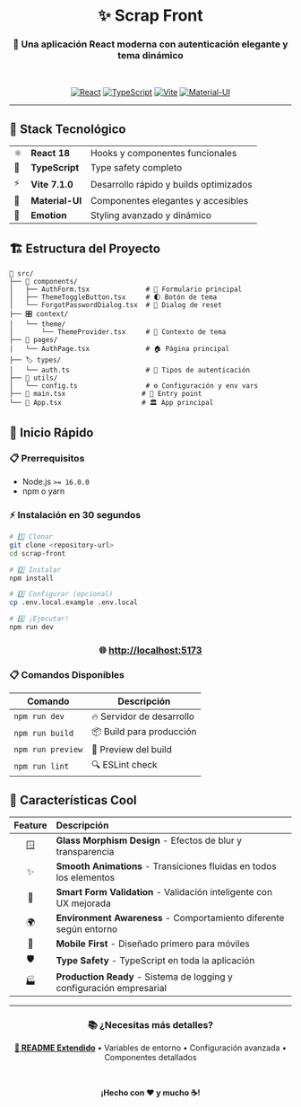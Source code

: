 <div align="center">

# ✨ Scrap Front

### 🔐 Una aplicación React moderna con autenticación elegante y tema dinámico

<br>

[![React](https://img.shields.io/badge/React-18-61DAFB?style=for-the-badge&logo=react&logoColor=white)](https://reactjs.org/)
[![TypeScript](https://img.shields.io/badge/TypeScript-5.0-3178C6?style=for-the-badge&logo=typescript&logoColor=white)](https://www.typescriptlang.org/)
[![Vite](https://img.shields.io/badge/Vite-7.1.0-646CFF?style=for-the-badge&logo=vite&logoColor=white)](https://vitejs.dev/)
[![Material-UI](https://img.shields.io/badge/Material_UI-7.3.1-0081CB?style=for-the-badge&logo=mui&logoColor=white)](https://mui.com/)

</div>

---

## 🚀 **Stack Tecnológico**

<table>
<tr>
<td>⚛️</td>
<td><strong>React 18</strong></td>
<td>Hooks y componentes funcionales</td>
</tr>
<tr>
<td>🔷</td>
<td><strong>TypeScript</strong></td>
<td>Type safety completo</td>
</tr>
<tr>
<td>⚡</td>
<td><strong>Vite 7.1.0</strong></td>
<td>Desarrollo rápido y builds optimizados</td>
</tr>
<tr>
<td>🎨</td>
<td><strong>Material-UI</strong></td>
<td>Componentes elegantes y accesibles</td>
</tr>
<tr>
<td>💅</td>
<td><strong>Emotion</strong></td>
<td>Styling avanzado y dinámico</td>
</tr>
</table>

## 🏗️ **Estructura del Proyecto**

```
📁 src/
├── 🧩 components/
│   ├── AuthForm.tsx              # 🔐 Formulario principal
│   ├── ThemeToggleButton.tsx     # 🌓 Botón de tema
│   └── ForgotPasswordDialog.tsx  # 🔄 Dialog de reset
├── 🎛️ context/
│   └── theme/
│       └── ThemeProvider.tsx     # 🎨 Contexto de tema
├── 📄 pages/
│   └── AuthPage.tsx              # 🏠 Página principal
├── 🏷️ types/
│   └── auth.ts                   # 📝 Tipos de autenticación
├── 🔧 utils/
│   └── config.ts                 # ⚙️ Configuración y env vars
├── 🚀 main.tsx                   # 🎯 Entry point
└── 📱 App.tsx                    # 🏛️ App principal
```

## 🚦 **Inicio Rápido**

### 📋 **Prerrequisitos**
- Node.js `>= 16.0.0`
- npm o yarn

### ⚡ **Instalación en 30 segundos**

```bash
# 1️⃣ Clonar
git clone <repository-url>
cd scrap-front

# 2️⃣ Instalar
npm install

# 3️⃣ Configurar (opcional)
cp .env.local.example .env.local

# 4️⃣ ¡Ejecutar!
npm run dev
```

<div align="center">

### 🌐 **[http://localhost:5173](http://localhost:5173)**

</div>

### 📋 **Comandos Disponibles**

| Comando | Descripción |
|---------|-------------|
| `npm run dev` | 🔥 Servidor de desarrollo |
| `npm run build` | 📦 Build para producción |
| `npm run preview` | 👀 Preview del build |
| `npm run lint` | 🔍 ESLint check |

## 🎨 **Características Cool**

<div align="center">

| Feature | Descripción |
|:-------:|:------------|
| 🪟 | **Glass Morphism Design** - Efectos de blur y transparencia |
| ✨ | **Smooth Animations** - Transiciones fluidas en todos los elementos |
| 🧠 | **Smart Form Validation** - Validación inteligente con UX mejorada |
| 🌍 | **Environment Awareness** - Comportamiento diferente según entorno |
| 📱 | **Mobile First** - Diseñado primero para móviles |
| 🛡️ | **Type Safety** - TypeScript en toda la aplicación |
| 🏭 | **Production Ready** - Sistema de logging y configuración empresarial |

</div>

---

<div align="center">

### 📚 **¿Necesitas más detalles?**

**[📖 README Extendido](./README_extended.md)** • Variables de entorno • Configuración avanzada • Componentes detallados

<br>

**¡Hecho con ❤️ y mucho ☕!**

</div>
